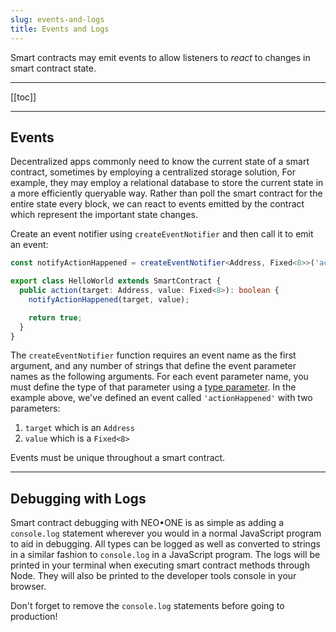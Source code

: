 ```yaml
---
slug: events-and-logs
title: Events and Logs
---
```


Smart contracts may emit events to allow listeners to _react_ to changes in smart contract state.

---

[[toc]]

---

## Events

Decentralized apps commonly need to know the current state of a smart contract, sometimes by employing a centralized storage solution, For example, they may employ a relational database to store the current state in a more efficiently queryable way. Rather than poll the smart contract for the entire state every block, we can react to events emitted by the contract which represent the important state changes.

Create an event notifier using `createEventNotifier` and then call it to emit an event:

```typescript
const notifyActionHappened = createEventNotifier<Address, Fixed<8>>('actionHappened', 'target', 'value');

export class HelloWorld extends SmartContract {
  public action(target: Address, value: Fixed<8>): boolean {
    notifyActionHappened(target, value);

    return true;
  }
}
```

The `createEventNotifier` function requires an event name as the first argument, and any number of strings that define the event parameter names as the following arguments. For each event parameter name, you must define the type of that parameter using a [type parameter](http://www.typescriptlang.org/docs/handbook/generics.html). In the example above, we've defined an event called `'actionHappened'` with two parameters:

1. `target` which is an `Address`
2. `value` which is a `Fixed<8>`

Events must be unique throughout a smart contract.

---

## Debugging with Logs

Smart contract debugging with NEO•ONE is as simple as adding a `console.log` statement wherever you would in a normal JavaScript program to aid in debugging. All types can be logged as well as converted to strings in a similar fashion to `console.log` in a JavaScript program. The logs will be printed in your terminal when executing smart contract methods through Node. They will also be printed to the developer tools console in your browser.

Don't forget to remove the `console.log` statements before going to production!

